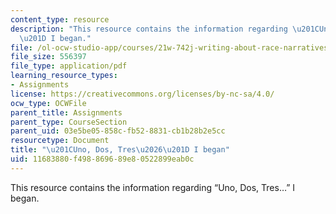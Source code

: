 ```yaml
---
content_type: resource
description: "This resource contains the information regarding \u201CUno, Dos, Tres\u2026\
  \u201D I began."
file: /ol-ocw-studio-app/courses/21w-742j-writing-about-race-narratives-of-multiraciality-fall-2008/11683880f498869689e80522899eab0c_MIT21W_742JF08_a_qntfd.pdf
file_size: 556397
file_type: application/pdf
learning_resource_types:
- Assignments
license: https://creativecommons.org/licenses/by-nc-sa/4.0/
ocw_type: OCWFile
parent_title: Assignments
parent_type: CourseSection
parent_uid: 03e5be05-858c-fb52-8831-cb1b28b2e5cc
resourcetype: Document
title: "\u201CUno, Dos, Tres\u2026\u201D I began"
uid: 11683880-f498-8696-89e8-0522899eab0c
---
```

This resource contains the information regarding “Uno, Dos, Tres…” I began.